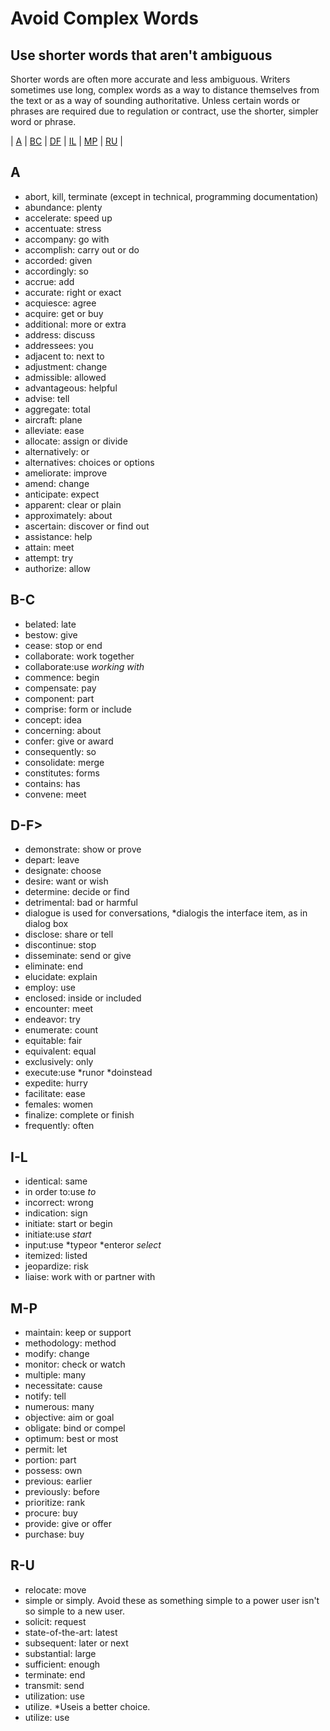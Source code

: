 Avoid Complex Words 
==================

Use shorter words that aren't ambiguous
----------------------------------------------------
Shorter words are often more accurate and less ambiguous. Writers sometimes use long, complex words
as a way to distance themselves from the text or as a way of sounding authoritative. Unless certain words 
or phrases are required due to regulation or contract, use the shorter, simpler word or phrase.

|  [A](#A) 	| [BC](#BC)  	|   [DF](#DF)	|   [IL](#IL)	|  [MP](#MP)	|  [RU](#RU) 	|
   
<a name="A">A</a>
---------------------------------------
* abort, kill, terminate (except in technical, programming documentation)
* abundance: plenty
* accelerate: speed up
* accentuate: stress
* accompany: go with
* accomplish: carry out or do
* accorded: given
* accordingly: so
* accrue: add
* accurate: right or exact
* acquiesce: agree
* acquire: get or buy
* additional: more or extra
* address: discuss
* addressees: you
* adjacent to: next to
* adjustment: change
* admissible: allowed
* advantageous: helpful
* advise: tell
* aggregate: total
* aircraft: plane
* alleviate: ease
* allocate: assign or divide
* alternatively: or
* alternatives: choices or options
* ameliorate: improve
* amend: change
* anticipate: expect
* apparent: clear or plain
* approximately: about
* ascertain: discover or find out
* assistance: help
* attain: meet
* attempt: try
* authorize: allow

<a name="BC">B-C</a>
-----------------------
* belated: late
* bestow: give
* cease: stop or end
* collaborate: work together
* collaborate:use *working with*
* commence: begin
* compensate: pay
* component: part
* comprise: form or include
* concept: idea
* concerning: about
* confer: give or award
* consequently: so
* consolidate: merge
* constitutes: forms
* contains: has
* convene: meet

<a name="DF">D-F</a>>
-----------------------
* demonstrate: show or prove
* depart: leave
* designate: choose
* desire: want or wish
* determine: decide or find
* detrimental: bad or harmful
* dialogue is used for conversations, *dialogis the interface item, as in dialog box
* disclose: share or tell
* discontinue: stop
* disseminate: send or give
* eliminate: end
* elucidate: explain
* employ: use
* enclosed: inside or included
* encounter: meet
* endeavor: try
* enumerate: count
* equitable: fair
* equivalent: equal
* exclusively: only
* execute:use *runor *doinstead
* expedite: hurry
* facilitate: ease
* females: women
* finalize: complete or finish
* frequently: often

<a name="IL">I-L</a>
-------------------
* identical: same
* in order to:use *to*
* incorrect: wrong
* indication: sign
* initiate: start or begin
* initiate:use *start*
* input:use *typeor *enteror *select*
* itemized: listed
* jeopardize: risk
* liaise: work with or partner with

<a name="MP">M-P</a>
--------------------------
* maintain: keep or support
* methodology: method
* modify: change
* monitor: check or watch
* multiple: many
* necessitate: cause
* notify: tell
* numerous: many
* objective: aim or goal
* obligate: bind or compel
* optimum: best or most
* permit: let
* portion: part
* possess: own
* previous: earlier
* previously: before
* prioritize: rank
* procure: buy
* provide: give or offer
* purchase: buy

<a name="RU">R-U</a>
-------------------------
* relocate: move
* simple or simply. Avoid these as something simple to a power user isn't so simple to a new user.
* solicit: request
* state-of-the-art: latest
* subsequent: later or next
* substantial: large
* sufficient: enough
* terminate: end
* transmit: send
* utilization: use
* utilize. *Useis a better choice. 
* utilize: use
 
